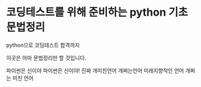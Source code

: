 # 코딩테스트를 위해 준비하는 python 기초 문법정리

python으로 코딩테스트 합격까지  
  
이곳은 아마 문법정리만 할 것입니다.
  
파이썬은 신이야 파이썬은 신이야! 진짜 개미친언어 개쩌는언어 미래지향적인 언어 개쩌는 미친 언어 